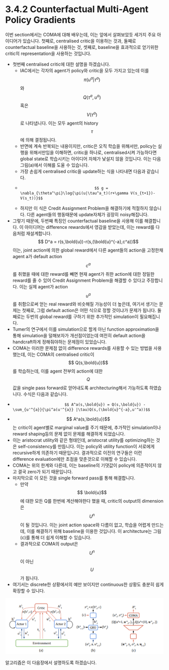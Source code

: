 # 3.4.2 Counterfactual Multi-Agent Policy Gradients

이번 section에서는 COMA에 대해 배우는데, 이는 앞에서 살펴보았듯 세가지 주요 아이디어가 있습니다. 첫째로, centralised critic을 이용하는 것과, 둘째로 counterfactual baseline을 사용하는 것, 셋째로, baseline을 효과적으로 얻기위한 critic의 representation을 사용하는 것입니다.

* 첫번째 centralised critic에 대한 설명을 하겠습니다.  
  * IAC에서는 각자의 agent가 policy와 critic을 모두 가지고 있는데 이를 $$ \pi(u^a|\tau^a) $$와 $$ Q(\tau^a,u^a) $$혹은 $$V(\tau^a)$$로 나타냅니다. 이는 모두 agent의 history $$\tau$$에 의해 결정됩니다.
  * 반면에 계속 반복되는 내용이지만, critic은 오직 학습을 위해서만, policy는 실행을 위해서만임을 이해하면, critic을 하나로, centralised시켜 가능하다면 global state로 학습시키는 아이디어 자체가 낯설지 않을 것입니다. 이는 다음 그림\(a\)에서 이해를 도울 수 있습니다.
  * 가장 손쉽게 centralised critic을 update하는 식을 나타내면 다음과 같습니다.
  *                                      $$ g = \nabla_{\theta^\pi}\log{\pi(u|\tau^a_t)(r+\gamma V(s_{t+1})-V(s_t))}$$ 
  * 하지만 이 식은 Credit Assignment Problem을 해결하기에 적절하지 않습니다. 다른 agent들의 행동때문에 update자체가 굉장히 noisy해집니다.
*  그렇기 때문에, 두번째 특징인 counterfactual baseline을 사용해 이를 해결합니다. 이 아이디어는 difference rewards에서 영감을 받았는데, 이는 reward를 다음처럼 재설계합니다. $$ D^a = r(s,\bold{u})-r(s,(\bold{u}^{-a},c^a))$$이는, joint action에 의한 global reward에서 다른 agent들의 action을 고정한채 agent a가 default action$$c^a$$를 취했을 때에 대한 reward를 빼면 현재 agent가 취한 action에 대한 정밀한 reward를 줄 수 있어 Credit Assignment Problem을 해결할 수 있다고 주장합니다. 이는 실제 agent가 action $$u^a$$를 취함으로써 얻는 real reward와 비슷해질 가능성이 더 높은데, 여기서 생기는 문제는 첫째로, 그럼 default action은 어떤 식으로 정할 것이냐가 문제가 됩니다. 둘째로는 두번의  global reward를 구하기 위한 추가적인 simulation이 필요해집니다. 
  * Tumer의 연구에서 이를 simulation으로 할게 아닌 function approximation을 통해 simulation을 덜해보자가 개선점이었는데 여전히 default action을 handcraft하게 정해줘야하는 문제점이 있었습니다.
  * COMA는 이러한 문제점 없이 difference rewards를 사용할 수 있는 방법을 사용했는데, 이는 COMA의 centralised critic이 $$ Q(s,\bold{u})$$를 학습하는데, 이를 agent 전부의 action에 대한 $$Q$$값을 single pass forward로 얻어내도록 architecturing해서 가능하도록 하였습니다. 수식은 다음과 같습니다.
  *                            $$ A^a(s,\bold{u}) = Q(s,\bold{u}) - \sum_{u'^{a}}{\pi^a(u'^{a}} |\tau)Q(s,(\bold{u}^{-a},u'^a))$$
  * $$ A^a(s,\bold{u})$$는 critic이 agent별로 marginal value를 주기 때문에, 추가적인 simulation이나 reward shaping등의 문제 없이 문제를 해결하게 되었습니다. 
  * 이는 aristocrat utility와 같은 형태인데, aristocrat utility를 optimizing하는 것은 self-consistency를 만듭니다. 이는 policy와 utility function이 서로에게 recursive하게 의존하기 때문입니다. 결과적으로 이전의 연구들은 이런 difference evaluation에만 초점을 맞춘것으로 이해할 수 있습니다.
  * COMA는 위의 한계와 다른데, 이는 baseline의 기댓값이 policy에 의존적이지 않고 결국 zero가 되기 때문입니다.
* 마지막으로 이 모든 것을 single forward pass를 통해 해결합니다.
  * 만약 $$ \bold{u}$$에 대한 모든 Q를 한번에 계산해야한다 했을 때, critic의 output의 dimension은 $$ U^n$$이 될 것입니다. 이는 joint action space와 다름이 없고, 학습을 어렵게 만드는데, 이를 해결하기 위해 baseline을 이용한 것입니다. 이 architecture는 그림 \(c\)를 통해 더 쉽게 이해할 수 있습니다.
  * 결과적으로 COMA의 output은 $$ U^n$$이 아닌 $$U$$가 됩니다.
* 여기서는 discrete한 상황에서의 예만 보이지만 continuous한 상황도 충분히 쉽게 확장할 수 있니다.

![](../../../.gitbook/assets/marl_2%20%281%29.png)

알고리즘은 이 다음장에서 설명하도록 하겠습니다.

